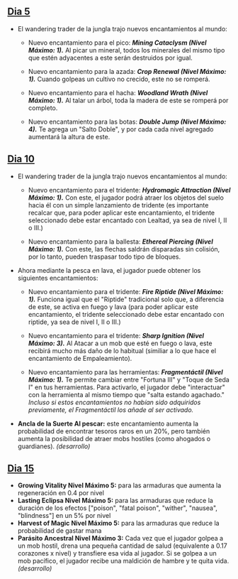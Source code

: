 ## [Dia 5](https://github.com/MiguelVeraXd/Valley-Dimensional-Wiki/blob/main/Main/Wiki/dia%205.md) 

- El wandering trader de la jungla trajo nuevos encantamientos al mundo:

  - Nuevo encantamiento para el pico: __*Mining Cataclysm (Nivel Máximo: 1).*__ Al picar un mineral, todos los minerales del mismo tipo que estén adyacentes a este serán destruidos por igual.

  - Nuevo encantamiento para la azada: __*Crop Renewal (Nivel Máximo: 1).*__ Cuando golpeas un cultivo no crecido, este no se romperá.

  - Nuevo encantamiento para el hacha: __*Woodland Wrath (Nivel Máximo: 1).*__ Al talar un árbol, toda la madera de este se romperá por completo.
    
  - Nuevo encantamiento para las botas: __*Double Jump (Nivel Máximo: 4).*__ Te agrega un "Salto Doble", y por cada cada nivel agregado aumentará la altura de este.

## [Dia 10](https://github.com/MiguelVeraXd/Valley-Dimensional-Wiki/blob/main/Main/Wiki/dia%2010.md)

- El wandering trader de la jungla trajo nuevos encantamientos al mundo:

  - Nuevo encantamiento para el tridente: __*Hydromagic Attraction (Nivel Máximo: 1).*__ Con este, el jugador podrá atraer los objetos del suelo hacia él con un simple lanzamiento de tridente (es importante recalcar que, para poder aplicar este encantamiento, el tridente seleccionado debe estar encantado con Lealtad, ya sea de nivel I, II o III.)

  - Nuevo encantamiento para la ballesta: __*Ethereal Piercing (Nivel Máximo: 1).*__ Con este, las flechas saldrán disparadas sin colisión, por lo tanto, pueden traspasar todo tipo de bloques. 

- Ahora mediante la pesca en lava, el jugador puede obtener los siguientes encantamientos:

  - Nuevo encantamiento para el tridente: __*Fire Riptide (Nivel Máximo: 1).*__ Funciona igual que el "Riptide" tradicional solo que, a diferencia de este, se activa en fuego y lava (para poder aplicar este encantamiento, el tridente seleccionado debe estar encantado con riptide, ya sea de nivel I, II o III.)

  - Nuevo encantamiento para el tridente: __*Sharp Ignition (Nivel Máximo: 3).*__ Al Atacar a un mob que esté en fuego o lava, este recibirá mucho más daño de lo habitual (similiar a lo que hace el encantamiento de Empaleamiento).

  - Nuevo encantamiento para las herramientas: __*Fragmentáctil (Nivel Máximo: 1).*__ Te permite cambiar entre "Fortuna III" y "Toque de Seda I" en tus herramientas. Para activarlo, el jugador debe "interactuar" con la herramienta al mismo tiempo que "salta estando agachado." *Incluso si estos encantamientos no habían sido adquiridos previamente, el Fragmentáctil los añade al ser activado.*

- **Ancla de la Suerte Al pescar:** este encantamiento aumenta la probabilidad de encontrar tesoros raros en un 20%, pero también aumenta la posibilidad de atraer mobs hostiles (como ahogados o guardianes). *(desarrollo)*

## [Dia 15](https://github.com/MiguelVeraXd/Valley-Dimensional-Wiki/blob/main/Main/Wiki/dia%2015.md)

- **Growing Vitality Nivel Máximo 5:** para las armaduras que aumenta la regeneración en 0.4 por nivel
- **Lasting Eclipsa Nivel Máximo 5:** para las armaduras que reduce la duración de los efectos ["poison", "fatal poison", "wither", "nausea", "blindness"] en un 5% por nivel
- **Harvest of Magic Nivel Máximo 5:** para las armaduras que reduce la probabilidad de gastar mana
- **Parásito Ancestral Nivel Máximo 3:** Cada vez que el jugador golpea a un mob hostil, drena una pequeña cantidad de salud (equivalente a 0.17 corazones x nivel) y transfiere esa vida al jugador. Si se golpea a un mob pacífico, el jugador recibe una maldición de hambre y te quita vida. *(desarrollo)*
